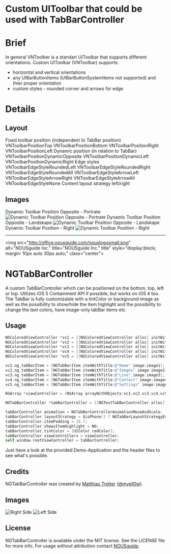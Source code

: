 # Custom UIToolbar that could be used with TabBarController

# Brief
In general VNToolber is a standart UIToolbar that supports different orientations.
Custom UIToolbar (VNToolbar) supports:
- horizontal and vertical orientations
- any UIBarButtonItems (UIBarButtonSystemItems not supported) and thier proper orientation
- custom styles - rounded corner and arrows for edge


# Details
##  Layout
Fixed toolbar position (independent to TabBar position)
    VNToolbarPositionTop
    VNToolbarPositionBottom
    VNToolbarPositionRight
    VNToolbarPositionLeft
Dynamic position (in relation to TabBar)
    VNToolbarPositionDynamicOpposite
    VNToolbarPositionDynamicLeft
    VNToolbarPositionDynamicRight
Edge styles
    VNToolbarEdgeStyleRoundedLeft
    VNToolbarEdgeStyleRoundedRight
    VNToolbarEdgeStyleRoundedAll
    VNToolbarEdgeStyleArrowLeft
    VNToolbarEdgeStyleArrowRight
    VNToolbarEdgeStyleArrowAll
    VNToolbarEdgeStyleNone
Content layout strategy
    left/right

## Images
Dynamic Toolbar Position Opposite - Portrate
![Dynamic Toolbar Position Opposite - Portrate](https://www.evernote.com/shard/s244/sh/ebde8344-f9b7-41b8-a368-bf27cbc14725/b9504ef58df79112784d188fc62807f9/res/3db51093-4083-466a-b127-fa233bd047f5/skitch.png "VNToolbarPositionDynamicOpposite")
Dynamic Toolbar Position Opposite - Landskape
![Dynamic Toolbar Position Opposite - Landskape](https://www.evernote.com/shard/s244/sh/af162d4d-1111-47ae-914a-2e4654e51063/272adff30ac57491c6b3ae10d122dd07/res/b6e74144-ed99-4b71-88ed-c34778fe6e97/skitch.png "VNToolbarPositionDynamicOpposite")
Dynamic Toolbar Position - Right
![Dynamic Toolbar Position - Right](https://www.evernote.com/shard/s244/sh/12499db3-6a82-446e-9a33-a0e548202228/6ad265c8279c919a4c38cdb4d8397086/res/62c04c86-0434-4b1a-9ec9-282028cf14b1/skitch.png "VNToolbarPositionDynamicRight")

--------------------------
<img src="http://office.nousguide.com/nouslogosmall.png" alt="NOUSguide Inc." title="NOUSguide Inc." title" style="display:block; margin: 10px auto 30px auto;" class="center">

# NGTabBarController

A custom TabBarController which can be positioned on the bottom, top, left or top. Utilizes iOS 5 Containment API if possible, but works on iOS 4 too.
The TabBar is fully customizable with a tintColor or background image as well as the possibility to show/hide the item highlight and the possibility
to change the text colors, have image-only tabBar items etc.

## Usage

``` objective-c
NGColoredViewController *vc1 = [[NGColoredViewController alloc] initWithNibName:nil bundle:nil];
NGColoredViewController *vc2 = [[NGColoredViewController alloc] initWithNibName:nil bundle:nil];
NGColoredViewController *vc3 = [[NGColoredViewController alloc] initWithNibName:nil bundle:nil];
NGColoredViewController *vc4 = [[NGColoredViewController alloc] initWithNibName:nil bundle:nil];
NGColoredViewController *vc5 = [[NGColoredViewController alloc] initWithNibName:nil bundle:nil];

vc1.ng_tabBarItem = [NGTabBarItem itemWithTitle:@"Home" image:image1];
vc2.ng_tabBarItem = [NGTabBarItem itemWithTitle:@"Images" image:image2];
vc3.ng_tabBarItem = [NGTabBarItem itemWithTitle:@"Live" image:image3];
vc4.ng_tabBarItem = [NGTabBarItem itemWithTitle:@"Contact" image:image4];
vc5.ng_tabBarItem = [NGTabBarItem itemWithTitle:@"Settings" image:image5];

NSArray *viewController = [NSArray arrayWithObjects:vc1,vc2,vc3,vc4,vc5,nil];

NGTabBarController *tabBarController = [[NGTestTabBarController alloc] initWithDelegate:self];

tabBarController.animation = NGTabBarControllerAnimationMoveAndScale;
tabBarController.layoutStrategy = $isPhone() ? NGTabBarLayoutStrategyEvenlyDistributed : NGTabBarLayoutStrategyCentered;
tabBarController.itemPadding = 10.f;
tabBarController.showsItemHighlight = NO;
tabBarController.tintColor = [UIColor redColor];
tabBarController.viewControllers = viewController;
self.window.rootViewController = tabBarController;
```

Just have a look at the provided Demo-Application and the header files to see what's possible.

## Credits

NGTabBarController was created by [Matthias Tretter](https://github.com/myell0w/) ([@myell0w](http://twitter.com/myell0w)).

## Images

![Right Side](http://img.skitch.com/20120427-p14wrqtg2drbpn15exncxgyfbr.png "Right Side")
![Left Side](http://img.skitch.com/20120427-ctj4hqh5quh5k5r37a92m3u1h4.png "Left Side")

## License

NGTabBarController is available under the MIT license. See the LICENSE file for more info.
For usage without attribution contact [NOUSguide](mailto:info@nousguide.com).